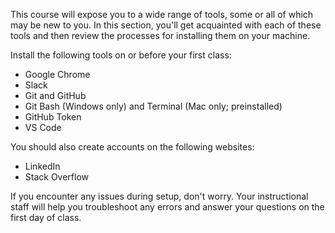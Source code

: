 <img style="display: none;" src="https://static.bc-edx.com/ai/ail-v-1-0/prework/m2/img/banner.jpg" alt="lesson banner" />

This course will expose you to a wide range of tools, some or all of which may be new to you. In this section, you'll get acquainted with each of these tools and then review the processes for installing them on your machine.

Install the following tools on or before your first class:

*   Google Chrome
*   Slack
*   Git and GitHub
*   Git Bash (Windows only) and Terminal (Mac only; preinstalled)
*   GitHub Token
*   VS Code

You should also create accounts on the following websites:

*   LinkedIn
*   Stack Overflow

If you encounter any issues during setup, don't worry. Your instructional staff will help you troubleshoot any errors and answer your questions on the first day of class.
